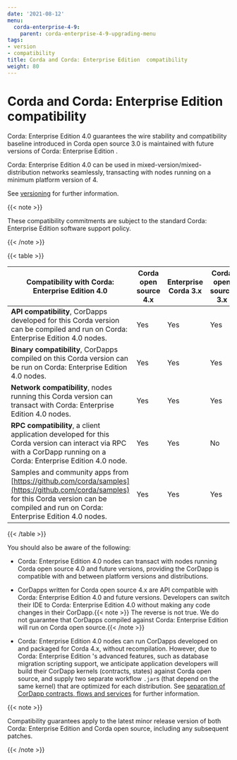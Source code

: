 ```yaml
---
date: '2021-08-12'
menu:
  corda-enterprise-4-9:
    parent: corda-enterprise-4-9-upgrading-menu
tags:
- version
- compatibility
title: Corda and Corda: Enterprise Edition  compatibility
weight: 80
---
```



# Corda and Corda: Enterprise Edition  compatibility

Corda: Enterprise Edition  4.0 guarantees the wire stability and compatibility baseline introduced in Corda open source 3.0
is maintained with future versions of Corda: Enterprise Edition .

Corda: Enterprise Edition  4.0 can be used in mixed-version/mixed-distribution networks seamlessly, transacting with nodes running on a minimum platform version of 4.

See [versioning](../../../../../en/platform/corda/4.9/enterprise/cordapps/versioning.md) for further information.


{{< note >}}

These compatibility commitments are subject to the standard Corda: Enterprise Edition  software support policy.

{{< /note >}}

{{< table >}}

|Compatibility with Corda: Enterprise Edition  4.0|Corda open source 4.x|Enterprise Corda 3.x|Corda open source 3.x|
|-------------------------------------------------|-------------|-----------------------|---------------|
|**API compatibility**, CorDapps developed for this Corda version can be compiled and run on Corda: Enterprise Edition  4.0 nodes.|Yes|Yes|Yes|
|**Binary compatibility**, CorDapps compiled on this Corda version can be run on Corda: Enterprise Edition  4.0 nodes.|Yes|Yes|Yes|
|**Network compatibility**, nodes running this Corda version can transact with Corda: Enterprise Edition  4.0 nodes.|Yes|Yes|Yes|
|**RPC compatibility**, a client application developed for this Corda version can interact via RPC with a CorDapp running on a Corda: Enterprise Edition  4.0 node.|Yes|Yes|No|
|Samples and community apps from [https://github.com/corda/samples](https://github.com/corda/samples) for this Corda version can be compiled and run on Corda: Enterprise Edition  4.0 nodes.|Yes|Yes|Yes|

{{< /table >}}

You should also be aware of the following:

* Corda: Enterprise Edition  4.0 nodes can transact with nodes running Corda open source 4.0 and future versions, providing the CorDapp is compatible with and between platform versions and distributions.

* CorDapps written for Corda open source 4.x are API compatible with Corda: Enterprise Edition  4.0 and future versions.
  Developers can switch their IDE to Corda: Enterprise Edition  4.0 without making any code changes in their CorDapp.{{< note >}}
  The reverse is not true. We do not guarantee that CorDapps compiled against Corda: Enterprise Edition  will run on Corda open source.{{< /note >}}

* Corda: Enterprise Edition  4.0 nodes can run CorDapps developed on and packaged for Corda 4.x, without recompilation.
  However, due to Corda: Enterprise Edition 's advanced features, such as database migration scripting support, we anticipate application developers
  will build their CorDapp kernels (contracts, states) against Corda open source, and supply two separate workflow `.jar`s (that depend on the same kernel)
  that are optimized for each distribution. See [separation of CorDapp contracts, flows and services](../../../../../en/platform/corda/4.9/enterprise/cordapps/cordapp-build-systems.html#separate-cordapp-contracts-flows-and-services) for further information.

{{< note >}}

Compatibility guarantees apply to the latest minor release version of both Corda: Enterprise Edition  and Corda open source, including any subsequent patches.

{{< /note >}}
